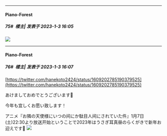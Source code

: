 

*****

####  Piano-Forest  
##### 75#         楼主| 发表于 2023-1-3 16:05

<img src="https://p.sda1.dev/9/c0c229a1de2eb7af7571ca6eb72702f9/20230103_160502.jpg" referrerpolicy="no-referrer">

*****

####  Piano-Forest  
##### 76#         楼主| 发表于 2023-1-3 16:07

[https://twitter.com/hanekoto2424/status/1609202785190379525](https://twitter.com/hanekoto2424/status/1609202785190379525)

あけましておめでとうございます🐰

今年も宜しくお愿い致します！

アニメ『お隣の天使様にいつの间にか駄目人间にされていた件』1月7日(土)22:30より放送开始ということで2023年はうさぎ耳真昼のらくがきで新年お迎えです🐇
<img src="https://p.sda1.dev/9/a6b121f8c93e942181d95659aafcc952/20230103_160618.jpg" referrerpolicy="no-referrer">

